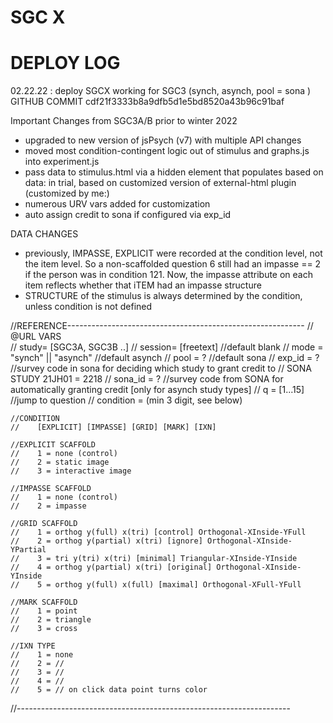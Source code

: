 # SGC X 

# DEPLOY LOG
02.22.22 : deploy SGCX working for SGC3 (synch, asynch, pool = sona ) GITHUB COMMIT cdf21f3333b8a9dfb5d1e5bd8520a43b96c91baf




Important Changes from SGC3A/B prior to winter 2022
- upgraded to new version of jsPsych (v7) with multiple API changes 
- moved most condition-contingent logic out of stimulus and graphs.js into experiment.js
- pass data to stimulus.html via a hidden <data> element that populates based on data: in trial, based on customized version of external-html plugin (customized by me:)
- numerous URV vars added for customization 
- auto assign credit to sona if configured via exp_id

DATA CHANGES
- previously, IMPASSE, EXPLICIT were recorded at the condition level, not the item level. So a non-scaffolded question 6 still had an impasse == 2 if the person was in condition 121. Now, the impasse attribute on each item reflects whether that iTEM had an impasse structure 
- STRUCTURE of the stimulus is always determined by the condition, unless condition is not defined 


//REFERENCE-----------------------------------------------------------
// @URL VARS   
// study= [SGC3A, SGC3B ..]
// session= [freetext] //default blank
// mode = "synch" || "asynch" //default asynch
// pool = ? //default sona
// exp_id = ? //survey code in sona for deciding which study to grant credit to 
// SONA STUDY 21JH01 = 2218
// sona_id = ? //survey code from SONA for automatically granting credit [only for asynch study types]
// q = [1...15] //jump to question
// condition = (min 3 digit, see below)  

    //CONDITION
    //    [EXPLICIT] [IMPASSE] [GRID] [MARK] [IXN]

    //EXPLICIT SCAFFOLD
    //    1 = none (control)
    //    2 = static image
    //    3 = interactive image 

    //IMPASSE SCAFFOLD
    //    1 = none (control)
    //    2 = impasse 
    
    //GRID SCAFFOLD
    //    1 = orthog y(full) x(tri) [control] Orthogonal-XInside-YFull
    //    2 = orthog y(partial) x(tri) [ignore] Orthogonal-XInside-YPartial
    //    3 = tri y(tri) x(tri) [minimal] Triangular-XInside-YInside
    //    4 = orthog y(partial) x(tri) [original] Orthogonal-XInside-YInside
    //    5 = orthog y(full) x(full) [maximal] Orthogonal-XFull-YFull

    //MARK SCAFFOLD
    //    1 = point
    //    2 = triangle
    //    3 = cross

    //IXN TYPE
    //    1 = none
    //    2 = //
    //    3 = //
    //    4 = //
    //    5 = // on click data point turns color

//--------------------------------------------------------------------
